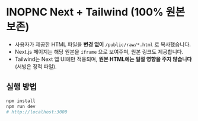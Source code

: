 # INOPNC Next + Tailwind (100% 원본 보존)

- 사용자가 제공한 HTML 파일을 **변경 없이** `/public/raw/*.html` 로 복사했습니다.
- Next.js 페이지는 해당 원본을 `iframe` 으로 보여주며, 원본 링크도 제공합니다.
- Tailwind는 Next 앱 UI에만 적용되며, **원본 HTML에는 일절 영향을 주지 않습니다**(서빙은 정적 파일).

## 실행 방법

```bash
npm install
npm run dev
# http://localhost:3000
```
